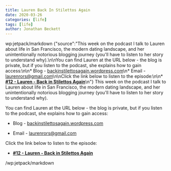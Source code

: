 ```yaml
---
title: Lauren Back In Stilettos Again
date: 2020-03-26
categories: [life]
tags: [life]
author: Jonathan Beckett
---
```


wp:jetpack/markdown {"source":"This week on the podcast I talk to Lauren about life in San Francisco, the modern dating landscape, and her unintentionally notorious blogging journey (you'll have to listen to her story to understand why).\n\nYou can find Lauren at the URL below - the blog is private, but if you listen to the podcast, she explains how to gain access:\n\n* Blog - [backinstilettosagain.wordpress.com](https:\/\/backinstilettosagain.wordpress.com)\n* Email - [laurenrors@gmail.com](mailto:laurenrors@gmail.com)\n\nClick the link below to listen to the episode:\n\n* **[#12 - Lauren - Back in Stilettos Again](https:\/\/anchor.fm\/jonbeckett\/episodes\/12\u002d\u002d-Lauren\u002d\u002d-Back-in-Stilettos-Again-ebvq4o\/a-a1pecvk)**\n"}  This week on the podcast I talk to Lauren about life in San Francisco, the modern dating landscape, and her unintentionally notorious blogging journey (you'll have to listen to her story to understand why).

You can find Lauren at the URL below - the blog is private, but if you listen to the podcast, she explains how to gain access:

* Blog - [backinstilettosagain.wordpress.com](https://backinstilettosagain.wordpress.com)

* Email - [laurenrors@gmail.com](mailto:laurenrors@gmail.com)

Click the link below to listen to the episode:

* **[#12 - Lauren - Back in Stilettos Again](https://anchor.fm/jonbeckett/episodes/12---Lauren---Back-in-Stilettos-Again-ebvq4o/a-a1pecvk)**

/wp:jetpack/markdown 